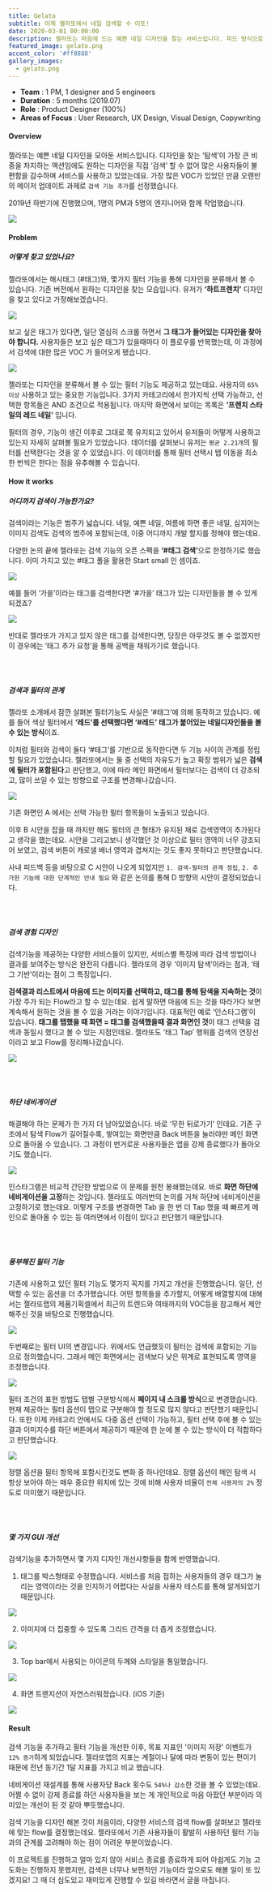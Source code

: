 ```yaml
---
title: Gelato
subtitle: 이제 젤라또에서 네일 검색할 수 이또!
date: 2020-03-01 00:00:00
description: 젤라또는 마음에 드는 예쁜 네일 디자인을 찾는 서비스입니다. 피드 방식으로만 탐색하던 기존의 방식을 넘어서, 검색 기능을 통해 더 편리한 탐색 경험을 만들었습니다.
featured_image: gelato.png
accent_color: '#ff8888'
gallery_images:
  - gelato.png
---
```

* **Team** : 1 PM, 1 designer and 5 engineers
* **Duration** : 5 months (2019.07)
* **Role** : Product Designer (100%)
* **Areas of Focus** : User Research, UX Design, Visual Design, Copywriting 

#### Overview

젤라또는 예쁜 네일 디자인을 모아둔 서비스입니다. 디자인을 찾는 ‘탐색’이 가장 큰 비중을 차지하는 액션임에도 원하는 디자인을 직접 ‘검색’ 할 수 없어 많은 사용자들이 불편함을 감수하며 서비스를 사용하고 있었는데요. 가장 많은 VOC가 있었던 만큼 오랜만의 메이저 업데이트 과제로 ```검색 기능 추가```를 선정했습니다.

2019년 하반기에 진행했으며, 1명의 PM과 5명의 엔지니어와 함께 작업했습니다.

![](/images/projects/01_search/01.jpg)



#### Problem
##### 어떻게 찾고 있었나요?
젤라또에서는 해시태그 (#태그)와, 몇가지 필터 기능을 통해 디자인을 분류해서 볼 수 있습니다.
기존 버전에서 원하는 디자인을 찾는 모습입니다. 유저가 <b>‘하트프렌치’</b> 디자인을 찾고 있다고 가정해보겠습니다.

![](/images/projects/01_search/02.png)

보고 싶은 태그가 있다면, 일단 열심히 스크롤 하면서 <b>그 태그가 들어있는 디자인을 찾아야 합니다.</b> 사용자들은 보고 싶은 태그가 있을때마다 이 플로우를 반복했는데, 이 과정에서 검색에 대한 많은 VOC 가 들어오게 됐습니다.


![](/images/projects/01_search/03.png)

젤라또는 디자인을 분류해서 볼 수 있는 필터 기능도 제공하고 있는데요. 사용자의 `65% 이상` 사용하고 있는 중요한 기능입니다. 3가지 카테고리에서 한가지씩 선택 가능하고, 선택한 항목들은 AND 조건으로 적용됩니다. 마지막 화면에서 보이는 목록은 <b>‘프렌치 스타일의 레드 네일’</b> 입니다.

필터의 경우, 기능이 생긴 이후로 그대로 쭉 유지되고 있어서 유저들이 어떻게 사용하고 있는지 자세히 살펴볼 필요가 있었습니다. 데이터를 살펴보니 유저는 `평균 2.21개`의 필터를 선택한다는 것을 알 수 있었습니다. 이 데이터를 통해 필터 선택시 탭 이동을 최소 한 번씩은 한다는 점을 유추해볼 수 있습니다.

#### How it works
##### 어디까지 검색이 가능한가요?

검색이라는 기능은 범주가 넓습니다. 네일, 예쁜 네일, 여름에 하면 좋은 네일, 심지어는 이미지 검색도 검색의 범주에 포함되는데, 이중 어디까지 개발 할지를 정해야 했는데요.

다양한 논의 끝에 젤라또는 검색 기능의 오픈 스펙을 <b>‘#태그 검색’</b>으로 한정하기로 했습니다. 이미 가지고 있는 #태그 풀을 활용한 Start small 인 셈이죠.

![](/images/projects/01_search/04.png )

예를 들어 ‘가을’이라는 태그를 검색한다면 ‘#가을’ 태그가 있는 디자인들을 볼 수 있게 되겠죠?

![](/images/projects/01_search/05.png)

반대로 젤라또가 가지고 있지 않은 태그를 검색한다면, 당장은 아무것도 볼 수 없겠지만 이 경우에는 ‘태그 추가 요청’을 통해 공백을 채워가기로 했습니다.

<br>
<br>

##### 검색과 필터의 관계

젤라또 소개에서 잠깐 살펴본 필터기능도 사실은 ‘#태그’에 의해 동작하고 있습니다. 예를 들어 색상 필터에서 <b>‘레드’를 선택했다면 ‘#레드’ 태그가 붙어있는 네일디자인들을 볼 수 있는 방식</b>이죠.

이처럼 필터와 검색이 둘다 ‘#태그’를 기반으로 동작한다면 두 기능 사이의 관계를 정립할 필요가 있었습니다. 젤라또에서는 둘 중 선택의 자유도가 높고 확장 범위가 넓은 <b>검색에 필터가 포함된다</b>고 판단했고, 이에 따라 메인 화면에서 필터보다는 검색이 더 강조되고, 많이 쓰일 수 있는 방향으로 구조를 변경해나갔습니다.

![](/images/projects/01_search/06.png)

기존 화면인 A 에서는 선택 가능한 필터 항목들이 노출되고 있습니다.

이후 B 시안을 잡을 때 까지만 해도 필터의 큰 형태가 유지된 채로 검색영역이 추가된다고 생각을 했는데요. 시안을 그리고보니 생각했던 것 이상으로 필터 영역이 너무 강조되어 보였고, 검색 버튼이 캐로샐 배너 영역과 겹쳐지는 것도 좋지 못하다고 판단했습니다.

사내 피드백 등을 바탕으로 C 시안이 나오게 되었지만 `1. 검색-필터의 관계 정립`, `2. 추가한 기능에 대한 단계적인 안내 필요` 와 같은 논의를 통해 D 방향의 시안이 결정되었습니다.

<br>
<br>

##### 검색 경험 디자인

검색기능을 제공하는 다양한 서비스들이 있지만, 서비스별 특징에 따라 검색 방법이나 결과를 보여주는 방식은 완전히 다릅니다. 젤라또의 경우 ‘이미지 탐색’이라는 점과, ‘태그 기반’이라는 점이 그 특징입니다.

<b>검색결과 리스트에서 마음에 드는 이미지를 선택하고, 태그를 통해 탐색을 지속하는 것</b>이 가장 주가 되는 Flow라고 할 수 있는데요. 쉽게 말하면 마음에 드는 것을 따라가다 보면 계속해서 원하는 것을 볼 수 있을 거라는 이야기입니다. 대표적인 예로 ‘인스타그램’이 있습니다. <b>태그를 탭했을 때 화면 = 태그를 검색했을때 결과 화면인 것</b>이 태그 선택을 검색과 동일시 했다고 볼 수 있는 지점인데요. 젤라또도 ‘태그 Tap’ 행위를 검색의 연장선이라고 보고 Flow를 정리해나갔습니다.

![](/images/projects/01_search/07.png)

<br>
<br>

##### 하단 네비게이션
해결해야 하는 문제가 한 가지 더 남아있었습니다. 바로 ‘무한 뒤로가기’ 인데요. 기존 구조에서 탐색 Flow가 길어질수록, 쌓여있는 화면만큼 Back 버튼을 눌러야만 메인 화면으로 돌아올 수 있습니다. 그 과정이 번거로운 사용자들은 앱을 강제 종료했다가 돌아오기도 했습니다.

![](/images/projects/01_search/08.png)

인스타그램은 비교적 간단한 방법으로 이 문제를 원천 봉쇄했는데요. 바로 <b>화면 하단에 네비게이션을 고정</b>하는 것입니다. 젤라또도 여러번의 논의를 거쳐 하단에 네비게이션을 고정하기로 했는데요. 이렇게 구조를 변경하면 Tab 을 한 번 더 Tap 했을 때 빠르게 메인으로 돌아올 수 있는 등 여러면에서 이점이 있다고 판단했기 때문입니다.

<br>
<br>

##### 풍부해진 필터 기능
기존에 사용하고 있던 필터 기능도 몇가지 꼭지를 가지고 개선을 진행했습니다. 일단, 선택할 수 있는 옵션을 더 추가했습니다. 어떤 항목들을 추가할지, 어떻게 배열할지에 대해서는 젤라또랩의 제품기획셀에서 최근의 트렌드와 여태까지의 VOC등을 참고해서 제안해주신 것을 바탕으로 진행했습니다.

![](/images/projects/01_search/09.png)

두번째로는 필터 UI의 변경입니다. 위에서도 언급했듯이 필터는 검색에 포함되는 기능으로 정의했습니다. 그래서 메인 화면에서는 검색보다 낮은 위계로 표현되도록 영역을 조정했습니다.

![](/images/projects/01_search/10.png)

필터 조건의 표현 방법도 탭별 구분방식에서 <b>페이지 내 스크롤 방식</b>으로 변경했습니다. 현재 제공하는 필터 옵션이 탭으로 구분해야 할 정도로 많지 않다고 판단했기 때문입니다. 또한 이제 카테고리 안에서도 다중 옵션 선택이 가능하고, 필터 선택 후에 볼 수 있는 결과 이미지수를 하단 버튼에서 제공하기 때문에 한 눈에 볼 수 있는 방식이 더 적합하다고 판단했습니다.

![](/images/projects/01_search/11.png)

정렬 옵션을 필터 항목에 포함시킨것도 변화 중 하나인데요. 정렬 옵션이 메인 탐색 시 항상 보아야 하는 매우 중요한 위치에 있는 것에 비해 사용자 비율이 `전체 사용자의 2%` 정도로 미미했기 때문입니다.

<br>
<br>

##### 몇 가지 GUI 개선

검색기능을 추가하면서 몇 가지 디자인 개선사항들을 함께 반영했습니다.

1) 태그를 박스형태로 수정했습니다. 서비스를 처음 접하는 사용자들의 경우 태그가 눌리는 영역이라는 것을 인지하기 어렵다는 사실을 사용자 테스트를 통해 알게되었기 때문입니다.

![](/images/projects/01_search/12.png)

2) 이미지에 더 집중할 수 있도록 그리드 간격을 더 좁게 조정했습니다.

![](/images/projects/01_search/13.png)

3) Top bar에서 사용되는 아이콘의 두께와 스타일을 통일했습니다.

![](/images/projects/01_search/14.png)

4) 화면 트랜지션이 자연스러워졌습니다. (iOS 기준)

![](/images/projects/01_search/15.gif)


#### Result
검색 기능을 추가하고 필터 기능을 개선한 이후, 목표 지표인 '이미지 저장' 이벤트가 `12% 증가`하게 되었습니다. 젤라또앱의 지표는 계절이나 달에 따라 변동이 있는 편이기 때문에 전년 동기간 1달 지표를 가지고 비교 했습니다. 

네비게이션 재설계를 통해 사용자당 Back 횟수도 `54%나 감소`한 것을 볼 수 있었는데요. 어쩔 수 없이 강제 종료를 하던 사용자들을 보는 게 개인적으로 마음 아팠던 부분이라 의미있는 개선이 된 것 같아 뿌듯했습니다. 

검색 기능을 디자인 해본 것이 처음이라, 다양한 서비스의 검색 flow를 살펴보고 젤라또에 맞는 flow를 결정했는데요. 젤라또에서 기존 사용자들이 활발히 사용하던 필터 기능과의 관계를 고려해야 하는 점이 어려운 부분이었습니다. 

이 프로젝트를 진행하고 얼마 있지 않아 서비스 종료를 종료하게 되어 아쉽게도 기능 고도화는 진행하지 못했지만, 검색은 너무나 보편적인 기능이라 앞으로도 해볼 일이 또 있겠지요! 그 때 더 심도있고 재미있게 진행할 수 있길 바라면서 글을 마칩니다.